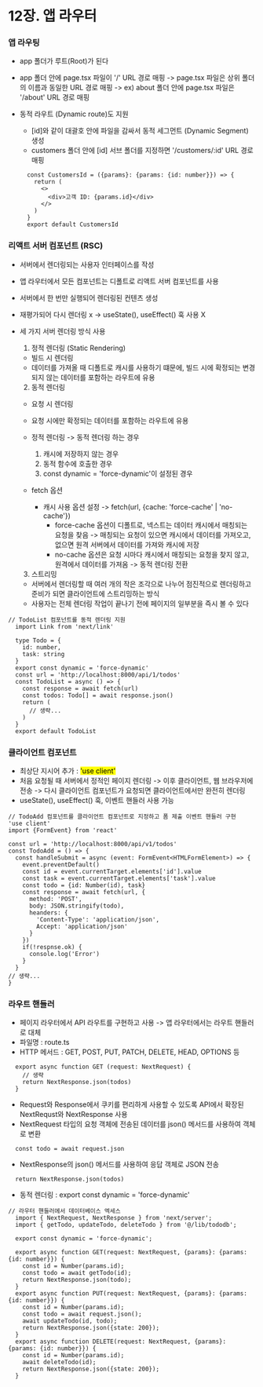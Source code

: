 # 12장. 앱 라우터

### 앱 라우팅

- app 폴더가 루트(Root)가 된다

- app 폴더 안에 page.tsx 파일이 '/' URL 경로 매핑
  -> page.tsx 파일은 상위 폴더의 이름과 동일한 URL 경로 매핑
  -> ex) about 폴더 안에 page.tsx 파일은 '/about' URL 경로 매핑

- 동적 라우트 (Dynamic route)도 지원

  - [id]와 같이 대괄호 안에 파일을 감싸서 동적 세그먼트 (Dynamic Segment) 생성
  - customers 폴더 안에 [id] 서브 폴더를 지정하면 '/customers/:id' URL 경로 매핑

  ```TSX
    const CustomersId = ({params}: {params: {id: number}}) => {
      return (
        <>
          <div>고객 ID: {params.id}</div>
        </>
      )
    }
    export default CustomersId
  ```

### 리액트 서버 컴포넌트 (RSC)

- 서버에서 렌더링되는 사용자 인터페이스를 작성
- 앱 라우터에서 모든 컴포넌트는 디폴트로 리액트 서버 컴포넌트를 사용
- 서버에서 한 번만 실행되어 렌더링된 컨텐츠 생성
- 재평가되어 다시 렌더링 x -> useState(), useEffect() 훅 사용 X

- 세 가지 서버 렌더링 방식 사용

  1. 정적 렌더링 (Static Rendering)

  - 빌드 시 렌더링
  - 데이터를 가져올 때 디폴트로 캐시를 사용하기 떄문에, 빌드 시에 확정되는 변경되지 않는 데이터를 포함하는 라우트에 유용

  2. 동적 렌더링

  - 요청 시 렌더링
  - 요청 시에만 확정되는 데이터를 포함하는 라우트에 유용

  - 정적 렌더링 -> 동적 렌더링 하는 경우

    1. 캐시에 저장하지 않는 경우
    2. 동적 함수에 호출한 경우
    3. const dynamic = 'force-dynamic'이 설정된 경우

  - fetch 옵션
    - 캐시 사용 옵션 설정 -> fetch(url, {cache: 'force-cache' | 'no-cache'})
      - force-cache 옵션이 디폴트로, 넥스트는 데이터 캐시에서 매칭되는 요청을 찾음
        -> 매칭되는 요청이 있으면 캐시에서 데이터를 가져오고, 없으면 원격 서버에서 데이터를 가져와 캐시에 저장
      - no-cache 옵션은 요청 시마다 캐시에서 매칭되는 요청을 찾지 않고, 원격에서 데이터를 가져옴 -> 동적 렌더링 전환

  3. 스트리밍

  - 서버에서 렌더링할 때 여러 개의 작은 조각으로 나누어 점진적으로 렌더링하고 준비가 되면 클라이언트에 스트리밍하는 방식
  - 사용자는 전체 렌더링 작업이 끝나기 전에 페이지의 일부분을 즉시 볼 수 있다

```TSX
// TodoList 컴포넌트를 동적 렌더링 지원
  import Link from 'next/link'

  type Todo = {
    id: number,
    task: string
  }
  export const dynamic = 'force-dynamic'
  const url = 'http://localhost:8000/api/1/todos'
  const TodoList = async () => {
    const response = await fetch(url)
    const todos: Todo[] = await response.json()
    return (
      // 생략...
    )
  }
  export default TodoList
```

### 클라이언트 컴포넌트

- 최상단 지시어 추가 : <mark> 'use client' </mark>
- 처음 요청될 때 서버에서 정적인 페이지 렌더링
  -> 이후 클라이언트, 웹 브라우저에 전송
  -> 다시 클라이언트 컴포넌트가 요청되면 클라이언트에서만 완전히 렌더링
- useState(), useEffect() 훅, 이벤트 핸들러 사용 가능

```TSX
// TodoAdd 컴포넌트를 클라이언트 컴포넌트로 지정하고 폼 제출 이벤트 핸들러 구현
'use client'
import {FormEvent} from 'react'

const url = 'http://localhost:8000/api/v1/todos'
const TodoAdd = () => {
  const handleSubmit = async (event: FormEvent<HTMLFormElement>) => {
    event.preventDefault()
    const id = event.currentTarget.elements['id'].value
    const task = event.currentTarget.elements['task'].value
    const todo = {id: Number(id), task}
    const response = await fetch(url, {
      method: 'POST',
      body: JSON.stringify(todo),
      heanders: {
        'Content-Type': 'application/json',
        Accept: 'application/json'
      }
    })
    if(!respnse.ok) {
      console.log('Error')
    }
  }
// 생략...
}
```

### 라우트 핸들러

- 페이지 라우터에서 API 라우트를 구현하고 사용 -> 앱 라우터에서는 라우트 핸들러로 대체
- 파일명 : route.ts
- HTTP 메서드 : GET, POST, PUT, PATCH, DELETE, HEAD, OPTIONS 등

```TSX
  export async function GET (request: NextRequest) {
    // 생략
    return NextResponse.json(todos)
  }
```

- Request와 Response에서 쿠키를 편리하게 사용할 수 있도록 API에서 확장된 NextRequst와 NextResponse 사용
- NextRequest 타입의 요청 객체에 전송된 데이터를 json() 메서드를 사용하여 객체로 변환

```TSX
  const todo = await request.json
```

- NextResponse의 json() 메서드를 사용하여 응답 객체로 JSON 전송

```TSX
  return NextResponse.json(todos)
```

- 동적 렌더링 : export const dynamic = 'force-dynamic'

```TSX
// 라우터 핸들러에서 데이터베이스 엑세스
  import { NextRequest, NextResponse } from 'next/server';
  import { getTodo, updateTodo, deleteTodo } from '@/lib/tododb';

  export const dynamic = 'force-dynamic';

  export async function GET(request: NextRequest, {params}: {params: {id: number}}) {
    const id = Number(params.id);
    const todo = await getTodo(id);
    return NextResponse.json(todo);
  }
  export async function PUT(request: NextRequest, {params}: {params: {id: number}}) {
    const id = Number(params.id);
    const todo = await request.json();
    await updateTodo(id, todo);
    return NextResponse.json({state: 200});
  }
  export async function DELETE(request: NextRequest, {params}: {params: {id: number}}) {
    const id = Number(params.id);
    await deleteTodo(id);
    return NextResponse.json({state: 200});
  }
```
